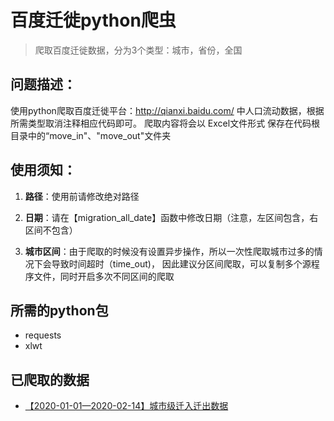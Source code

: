 # 百度迁徙python爬虫

> 爬取百度迁徙数据，分为3个类型：城市，省份，全国

## 问题描述：
使用python爬取百度迁徙平台：http://qianxi.baidu.com/ 中人口流动数据，根据所需类型取消注释相应代码即可。
爬取内容将会以 Excel文件形式 保存在代码根目录中的“move_in"、"move_out"文件夹

## 使用须知：
1. **路径**：使用前请修改绝对路径

2. **日期**：请在【migration_all_date】函数中修改日期（注意，左区间包含，右区间不包含）

3. **城市区间**：由于爬取的时候没有设置异步操作，所以一次性爬取城市过多的情况下会导致时间超时（time_out)，
因此建议分区间爬取，可以复制多个源程序文件，同时开启多次不同区间的爬取 

## 所需的python包
- requests
- xlwt

## 已爬取的数据
- [【2020-01-01—2020-02-14】城市级迁入迁出数据](https://mochenzx.lanzoux.com/iRsLUhqfm3i)